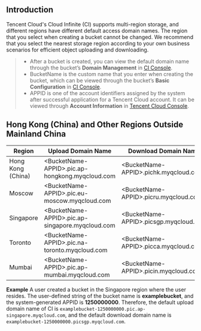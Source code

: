 ## Introduction

Tencent Cloud's Cloud Infinite (CI) supports multi-region storage, and different regions have different default access domain names. The region that you select when creating a bucket cannot be changed. We recommend that you select the nearest storage region according to your own business scenarios for efficient object uploading and downloading.


>
> - After a bucket is created, you can view the default domain name through the bucket’s **Domain Management** in [CI Console](https://console.cloud.tencent.com/ci).
> - BucketName is the custom name that you enter when creating the bucket, which can be viewed through the bucket’s **Basic Configuration** in [CI Console](https://console.cloud.tencent.com/ci).
> - APPID is one of the account identifiers assigned by the system after successful application for a Tencent Cloud account. It can be viewed through **Account Information** in [Tencent Cloud Console](https://console.cloud.tencent.com).


## Hong Kong (China) and Other Regions Outside Mainland China
| Region | Upload Domain Name | Download Domain Name |
| ------------ | ------------------------------------------------------ | -------------------------------------------- |
| Hong Kong (China) | &lt;BucketName-APPID&gt;.pic.ap-hongkong.myqcloud.com | &lt;BucketName-APPID&gt;.pichk.myqcloud.com |
| Moscow | &lt;BucketName-APPID&gt;.pic.eu-moscow.myqcloud.com | &lt;BucketName-APPID&gt;.picru.myqcloud.com |
| Singapore | &lt;BucketName-APPID&gt;.pic.ap-singapore.myqcloud.com | &lt;BucketName-APPID&gt;.picsgp.myqcloud.com |
| Toronto | &lt;BucketName-APPID&gt;.pic.na-toronto.myqcloud.com | &lt;BucketName-APPID&gt;.picca.myqcloud.com |
| Mumbai | &lt;BucketName-APPID&gt;.pic.ap-mumbai.myqcloud.com | &lt;BucketName-APPID&gt;.picin.myqcloud.com |

**Example**
A user created a bucket in the Singapore region where the user resides. The user-defined string of the bucket name is **examplebucket**, and the system-generated APPID is **1250000000**.
Therefore, the default upload domain name of CI is `examplebucket-1250000000.pic.ap-singapore.myqcloud.com`, and the default download domain name is `examplebucket-1250000000.picsgp.myqcloud.com`.